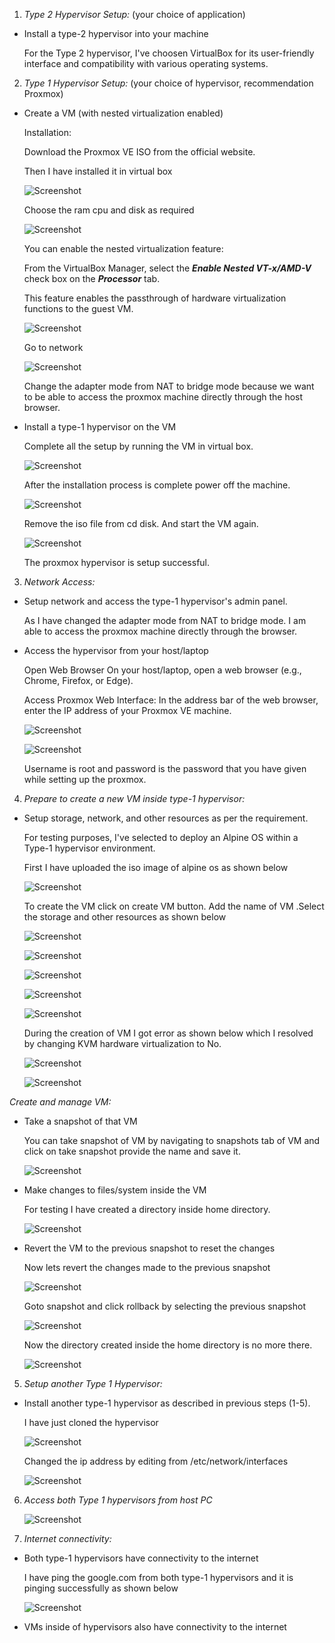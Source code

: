 1.  _Type 2 Hypervisor Setup:_ (your choice of application)

-   Install a type-2 hypervisor into your machine

	For the Type 2 hypervisor, I've choosen VirtualBox for its user-friendly interface and compatibility with various operating systems.

2.  _Type 1 Hypervisor Setup:_ (your choice of hypervisor, recommendation Proxmox)

-   Create a VM (with nested virtualization enabled)

	Installation:

	Download the Proxmox VE ISO from the official website.

	Then I have installed it in virtual box

    ![Screenshot](materials/1.png)

	Choose the ram cpu and disk as required

    ![Screenshot](materials/2.png)

	You can enable the nested virtualization feature:

	From the VirtualBox Manager, select the **_Enable Nested VT-x/AMD-V_** check box on the **_Processor_** tab.

	This feature enables the passthrough of hardware virtualization functions to the guest VM.

    ![Screenshot](materials/3.png)

	Go to network

    ![Screenshot](materials/4.png)

	Change the adapter mode from NAT to bridge mode because we want to be able to access the proxmox machine directly through the host browser.

-   Install a type-1 hypervisor on the VM

	Complete all the setup by running the VM in virtual box.

    ![Screenshot](materials/5.png)

	After the installation process is complete power off the machine.

    ![Screenshot](materials/6.png)

	Remove the iso file from cd disk. And start the VM again.

    ![Screenshot](materials/7.png)

	The proxmox hypervisor is setup successful.

3.  _Network Access:_

-   Setup network and access the type-1 hypervisor's admin panel.

	As I have changed the adapter mode from NAT to bridge mode. I am able to access the proxmox machine directly through the browser.

-   Access the hypervisor from your host/laptop

	Open Web Browser On your host/laptop, open a web browser (e.g., Chrome, Firefox, or Edge).

	Access Proxmox Web Interface: In the address bar of the web browser, enter the IP address of your Proxmox VE machine.

    ![Screenshot](materials/8.png)

    ![Screenshot](materials/9.png)

	Username is root and password is the password that you have given while setting up the proxmox.

4.  _Prepare to create a new VM inside type-1 hypervisor:_

-   Setup storage, network, and other resources as per the requirement.

	For testing purposes, I've selected to deploy an Alpine OS within a Type-1 hypervisor environment.

	First I have uploaded the iso image of alpine os as shown below

    ![Screenshot](materials/10.png)

	To create the VM click on create VM button. Add the name of VM .Select the storage and other resources as shown below

    ![Screenshot](materials/11.png)

    ![Screenshot](materials/12.png)

    ![Screenshot](materials/13.png)

    ![Screenshot](materials/14.png)

    ![Screenshot](materials/15.png)

	During the creation of VM I got error as shown below which I resolved by changing KVM hardware virtualization to No.

    ![Screenshot](materials/16.png)

    ![Screenshot](materials/17.png)

_Create and manage VM:_

-   Take a snapshot of that VM

	You can take snapshot of VM by navigating to snapshots tab of VM and click on take snapshot provide the name and save it.

    ![Screenshot](materials/18.png)

-   Make changes to files/system inside the VM

	For testing I have created a directory inside home directory.

    ![Screenshot](materials/19.png)

-   Revert the VM to the previous snapshot to reset the changes

	Now lets revert the changes made to the previous snapshot

    ![Screenshot](materials/20.png)

	Goto snapshot and click rollback by selecting the previous snapshot

    ![Screenshot](materials/21.png)

	Now the directory created inside the home directory is no more there.

    ![Screenshot](materials/22.png)

5.  _Setup another Type 1 Hypervisor:_

-   Install another type-1 hypervisor as described in previous steps (1-5).

	I have just cloned the hypervisor

    ![Screenshot](materials/23.png)

	Changed the ip address by editing from /etc/network/interfaces

    ![Screenshot](materials/24.png)

6.  _Access both Type 1 hypervisors from host PC_

    ![Screenshot](materials/25.png)

7.  _Internet connectivity:_

-   Both type-1 hypervisors have connectivity to the internet

	I have ping the google.com from both type-1 hypervisors and it is pinging successfully as shown below

    ![Screenshot](materials/26.png)

-   VMs inside of hypervisors also have connectivity to the internet